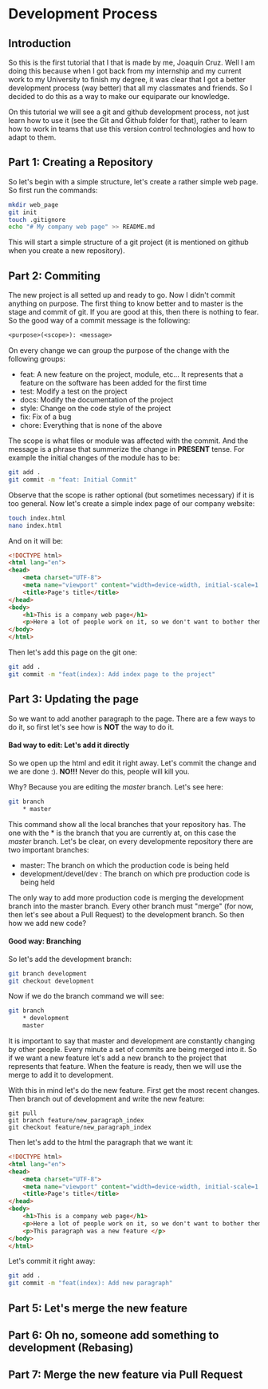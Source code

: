 # Development Process
## Introduction
So this is the first tutorial that I that is made by me, Joaquín Cruz. Well I am doing this because when I got back from my internship and
my current work to my University to finish my degree, it was clear that I got a better development process (way better) that all my
classmates and friends. So I decided to do this as a way to make our equiparate our knowledge.

On this tutorial we will see a git and github development process, not just learn how to use it (see the Git and Github folder for that), rather 
to learn how to work in teams that use this version control technologies and how to adapt to them.

## Part 1: Creating a Repository
So let's begin with a simple structure, let's create a rather simple web page. So first run the commands:
```bash
mkdir web_page
git init
touch .gitignore
echo "# My company web page" >> README.md
```
This will start a simple structure of a git project (it is mentioned on github when you create a new repository).

## Part 2: Commiting
The new project is all setted up and ready to go. Now I didn't commit anything on purpose. The first thing to know better and to master
is the stage and commit of git. If you are good at this, then there is nothing to fear. So the good way of a commit message is the following:
```txt
<purpose>(<scope>): <message>
```
On every change we can group the purpose of the change with the following groups:

- feat: A new feature on the project, module, etc... It represents that a feature on the software has been added for the first time
- test: Modify a test on the project
- docs: Modify the documentation of the project
- style: Change on the code style of the project
- fix: Fix of a bug
- chore: Everything that is none of the above

The scope is what files or module was affected with the commit. And the message is a phrase that summerize the change in **PRESENT** tense. 
For example the initial changes of the module has to be:
```bash
git add .
git commit -m "feat: Initial Commit"
```
Observe that the scope is rather optional (but sometimes necessary) if it is too general. Now let's create a simple index page of our company website:
```bash
touch index.html
nano index.html
```
And on it will be:
```html
<!DOCTYPE html>
<html lang="en">
<head>
    <meta charset="UTF-8">
    <meta name="viewport" content="width=device-width, initial-scale=1.0">
    <title>Page's title</title>
</head>
<body>
    <h1>This is a company web page</h1>
    <p>Here a lot of people work on it, so we don't want to bother them.</p>
</body>
</html>
```
Then let's add this page on the git one:
```bash
git add .
git commit -m "feat(index): Add index page to the project"
```
## Part 3: Updating the page
So we want to add another paragraph to the page. There are a few ways to do it, so first let's see how is **NOT** the way to do it.
#### Bad way to edit: Let's add it directly
So we open up the html and edit it right away. Let's commit the change and we are done :). **NO!!!** Never do this, people will kill you.

Why? Because you are editing the *master* branch. Let's see here:
```bash
git branch
    * master
```
This command show all the local branches that your repository has. The one with the * is the branch that you are currently at, on this case the *master* branch.
Let's be clear, on every developmente repository there are two important branches:
- master: The branch on which the production code is being held
- development/devel/dev : The branch on which pre production code is being held

The only way to add more production code is merging the development branch into the master branch. Every other branch must "merge" (for now, then let's see about a Pull Request) to the development branch. So then how we add new code?
#### Good way: Branching
So let's add the development branch:
```bash
git branch development
git checkout development
```
Now if we do the branch command we will see:
```bash
git branch
    * development
    master
```
It is important to say that master and development are constantly changing by other people. Every minute a set of commits are being merged into it. So if we want a new feature let's add a new branch to the project that represents that feature. When the feature is ready, then we will use the merge to add it to development.

With this in mind let's do the new feature. First get the most recent changes. Then branch out of development and write the new feature:

```
git pull
git branch feature/new_paragraph_index
git checkout feature/new_paragraph_index
```
Then let's add to the html the paragraph that we want it:
```html
<!DOCTYPE html>
<html lang="en">
<head>
    <meta charset="UTF-8">
    <meta name="viewport" content="width=device-width, initial-scale=1.0">
    <title>Page's title</title>
</head>
<body>
    <h1>This is a company web page</h1>
    <p>Here a lot of people work on it, so we don't want to bother them.</p>
    <p>This paragraph was a new feature </p>
</body>
</html>
```
Let's commit it right away:
```bash
git add . 
git commit -m "feat(index): Add new paragraph"
```

## Part 5: Let's merge the new feature
## Part 6: Oh no, someone add something to development (Rebasing)
## Part 7: Merge the new feature via Pull Request